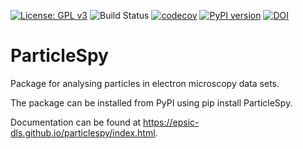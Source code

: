 [![License: GPL v3](https://img.shields.io/badge/License-GPLv3-blue.svg)](https://www.gnu.org/licenses/gpl-3.0)
![Build Status](https://github.com/ePSIC-DLS/particlespy/actions/workflows/python-package-conda.yml/badge.svg)
[![codecov](https://codecov.io/gh/ePSIC-DLS/ParticleSpy/branch/master/graph/badge.svg)](https://codecov.io/gh/ePSIC-DLS/ParticleSpy)
[![PyPI version](https://badge.fury.io/py/particlespy.svg)](https://badge.fury.io/py/particlespy)
[![DOI](https://zenodo.org/badge/154111577.svg)](https://zenodo.org/badge/latestdoi/154111577)

# ParticleSpy
Package for analysing particles in electron microscopy data sets.

The package can be installed from PyPI using pip install ParticleSpy.

Documentation can be found at https://epsic-dls.github.io/particlespy/index.html.
